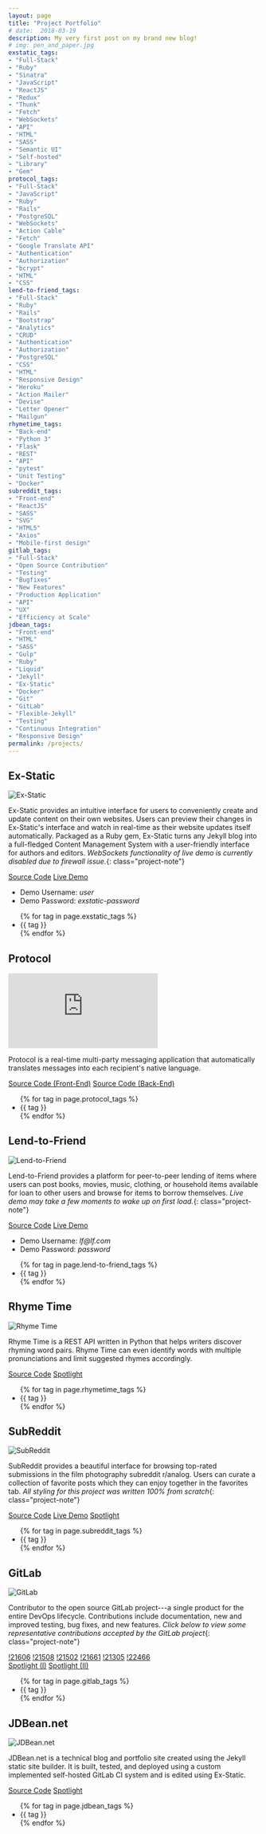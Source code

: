 ```yaml
---
layout: page
title: "Project Portfolio"
# date:  2018-03-19
description: My very first post on my brand new blog!
# img: pen_and_paper.jpg
exstatic_tags:
- "Full-Stack"
- "Ruby"
- "Sinatra"
- "JavaScript"
- "ReactJS"
- "Redux"
- "Thunk"
- "Fetch"
- "WebSockets"
- "API"
- "HTML"
- "SASS"
- "Semantic UI"
- "Self-hosted"
- "Library"
- "Gem"
protocol_tags:
- "Full-Stack"
- "JavaScript"
- "Ruby"
- "Rails"
- "PostgreSQL"
- "WebSockets"
- "Action Cable"
- "Fetch"
- "Google Translate API"
- "Authentication"
- "Authorization"
- "bcrypt"
- "HTML"
- "CSS"
lend-to-friend_tags:
- "Full-Stack"
- "Ruby"
- "Rails"
- "Bootstrap"
- "Analytics"
- "CRUD"
- "Authentication"
- "Authorization"
- "PostgreSQL"
- "CSS"
- "HTML"
- "Responsive Design"
- "Heroku"
- "Action Mailer"
- "Devise"
- "Letter Opener"
- "Mailgun"
rhymetime_tags:
- "Back-end"
- "Python 3"
- "Flask"
- "REST"
- "API"
- "pytest"
- "Unit Testing"
- "Docker"
subreddit_tags:
- "Front-end"
- "ReactJS"
- "SASS"
- "SVG"
- "HTML5"
- "Axios"
- "Mobile-first design"
gitlab_tags:
- "Full-Stack"
- "Open Source Contribution"
- "Testing"
- "Bugfixes"
- "New Features"
- "Production Application"
- "API"
- "UX"
- "Efficiency at Scale"
jdbean_tags:
- "Front-end"
- "HTML"
- "SASS"
- "Gulp"
- "Ruby"
- "Liquid"
- "Jekyll"
- "Ex-Static"
- "Docker"
- "Git"
- "GitLab"
- "Flexible-Jekyll"
- "Testing"
- "Continuous Integration"
- "Responsive Design"
permalink: /projects/
---
```



## Ex-Static

![Ex-Static](/assets/img/Ex-Static.png)

Ex-Static provides an intuitive interface for users to conveniently create and update content on their own websites. Users can preview their changes in Ex-Static's interface and watch in real-time as their website updates itself automatically. Packaged as a Ruby gem, Ex-Static turns any Jekyll blog into a full-fledged Content Management System with a user-friendly interface for authors and editors.
*WebSockets functionality of live demo is currently disabled due to firewall issue.*{: class="project-note"}

<div class="project-container">
  <div class="project-share">
    <a href="https://github.com/jdbean/Ex-Static" title="Source Code" target="_blank" rel="noopener"><i class="fa fa-git" aria-hidden="true"></i> Source Code</a>
    <a href="https://office.johannabearman.duckdns.org" title="Live Demo" target="_blank" rel="noopener"><i class="fa fa-desktop" aria-hidden="true"></i> Live Demo</a>
    <ul class="credentials">
      <li>Demo Username: <em>user</em></li>
      <li>Demo Password: <em>exstatic-password</em></li>
    </ul>
  </div>
  <div class="project-tag">
    <ul class="tags">
      {% for tag in page.exstatic_tags %}
        <li class="tag">
          {{ tag }}
        </li>
      {% endfor %}
    </ul>
  </div>
</div>

## Protocol

<div class="video-container">
  <iframe src="https://www.youtube.com/embed/vMI0HT0UjEM" frameborder="0" allowfullscreen></iframe>
</div>

Protocol is a real-time multi-party messaging application that automatically translates messages into each recipient's native language.

<div class="project-container">
  <div class="project-share">
    <a href="https://github.com/jdbean/protocol-frontend" title="Front-End Source Code" target="_blank" rel="noopener"><i class="fa fa-git" aria-hidden="true"></i> Source Code (Front-End)</a>
    <a href="https://github.com/jdbean/protocol-backend" title="Back-End Source Code" target="_blank" rel="noopener"><i class="fa fa-git" aria-hidden="true"></i> Source Code (Back-End)</a>
  </div>
  <div class="project-tag">
    <ul class="tags">
      {% for tag in page.protocol_tags %}
        <li class="tag">
          {{ tag }}
        </li>
      {% endfor %}
    </ul>
  </div>
</div>

## Lend-to-Friend

![Lend-to-Friend](/assets/img/Lend-to-Friend.png)

Lend-to-Friend provides a platform for peer-to-peer lending of items where users can post books, movies, music, clothing, or household items available for loan to other users and browse for items to borrow themselves.
*Live demo may take a few moments to wake up on first load.*{: class="project-note"}

<div class="project-container">
  <div class="project-share">
    <a href="https://github.com/jdbean/lend-to-friend" title="Source Code" target="_blank" rel="noopener"><i class="fa fa-git" aria-hidden="true"></i> Source Code</a>
    <a href="https://pacific-earth-11787.herokuapp.com" title="Live Demo" target="_blank" rel="noopener"><i class="fa fa-desktop" aria-hidden="true"></i> Live Demo</a>
    <ul class="credentials">
      <li>Demo Username: <em>lf@lf.com</em></li>
      <li>Demo Password: <em>password</em></li>
    </ul>
  </div>
  <div class="project-tag">
    <ul class="tags">
      {% for tag in page.lend-to-friend_tags %}
        <li class="tag">
          {{ tag }}
        </li>
      {% endfor %}
    </ul>
  </div>
</div>


## Rhyme Time

![Rhyme Time](/assets/img/RhymeTime_REST.png)

Rhyme Time is a REST API written in Python that helps writers discover rhyming word pairs.
Rhyme Time can even identify words with multiple pronunciations and limit suggested rhymes accordingly.

<div class="project-container">
  <div class="project-share">
    <a href="https://github.com/jdbean/rhymetime" title="Source Code" target="_blank" rel="noopener"><i class="fa fa-git" aria-hidden="true"></i> Source Code</a>
    <a href="/rhymetime/" title="Spotlight"><i class="fa fa-search" aria-hidden="true"></i> Spotlight</a>
  </div>
  <div class="project-tag">
    <ul class="tags">
     {% for tag in page.rhymetime_tags %}
       <li class="tag">
         {{ tag }}
       </li>
     {% endfor %}
    </ul>
  </div>
</div>

## SubReddit

![SubReddit](/assets/img/subreddit_boxed.gif)

SubReddit provides a beautiful interface for browsing top-rated submissions in the film photography subreddit r/analog. Users can curate a collection of favorite posts which they can enjoy together in the favorites tab.
*All styling for this project was written 100% from scratch*{: class="project-note"}

<div class="project-container">
  <div class="project-share">
    <a href="https://github.com/jdbean/subreddit" title="Source Code" target="_blank" rel="noopener"><i class="fa fa-git" aria-hidden="true"></i> Source Code</a>
    <a href="https://jdbean.github.io/subreddit" title="Live Demo" target="_blank" rel="noopener"><i class="fa fa-desktop" aria-hidden="true"></i> Live Demo</a>
    <a href="/subreddit/" title="Spotlight" target="_blank" rel="noopener"><i class="fa fa-search" aria-hidden="true"></i> Spotlight</a>
  </div>
  <div class="project-tag">
    <ul class="tags">
      {% for tag in page.subreddit_tags %}
        <li class="tag">
          {{ tag }}
        </li>
      {% endfor %}
    </ul>
  </div>
</div>


## GitLab

![GitLab](/assets/img/wm.svg)

Contributor to the open source GitLab project---a single product for the entire DevOps lifecycle. Contributions include documentation, new and improved testing, bug fixes, and new features.
*Click below to view some representative contributions accepted by the GitLab project*{: class="project-note"}

<div class="project-container">
  <div class="project-share">
    <a href="https://gitlab.com/gitlab-org/gitlab-ce/merge_requests/21606" title="Merge Request 21606" target="_blank" rel="noopener"><i class="fa fa-gitlab" aria-hidden="true"></i> !21606</a>
    <a href="https://gitlab.com/gitlab-org/gitlab-ce/merge_requests/21508" title="Merge Request 21508" target="_blank" rel="noopener"><i class="fa fa-gitlab" aria-hidden="true"></i> !21508</a>
    <a href="https://gitlab.com/gitlab-org/gitlab-ce/merge_requests/21502" title="Merge Request 21502" target="_blank" rel="noopener"><i class="fa fa-gitlab" aria-hidden="true"></i> !21502</a>
    <a href="https://gitlab.com/gitlab-org/gitlab-ce/merge_requests/21661" title="Merge Request 21661" target="_blank" rel="noopener"><i class="fa fa-gitlab" aria-hidden="true"></i> !21661</a>
    <a href="https://gitlab.com/gitlab-org/gitlab-ce/merge_requests/21305" title="Merge Request 21305" target="_blank" rel="noopener"><i class="fa fa-gitlab" aria-hidden="true"></i> !21305</a>
    <a href="https://gitlab.com/gitlab-org/gitlab-ce/merge_requests/22466" title="Merge Request 22466" target="_blank" rel="noopener"><i class="fa fa-gitlab" aria-hidden="true"></i> !22466</a>
    <br/>
    <a href="/first-foss-contribution/" title="Spotlight (Part I)"><i class="fa fa-search" aria-hidden="true"></i> Spotlight (I)</a>
    <a href="/first-foss-contribution-ptii/" title="Spotlight (Part II)"><i class="fa fa-search" aria-hidden="true"></i> Spotlight (II)</a>
  </div>
  <div class="project-tag">
    <ul class="tags">
      {% for tag in page.gitlab_tags %}
        <li class="tag">
          {{ tag }}
        </li>
      {% endfor %}
    </ul>
  </div>
</div>


## JDBean.net

![JDBean.net](/assets/img/jdbean-net.png)

JDBean.net is a technical blog and portfolio site created using the Jekyll static site builder. It is built, tested, and deployed using a custom implemented self-hosted GitLab CI system and is edited using Ex-Static.

<div class="project-container">
  <div class="project-share">
    <a href="https://gitlab.com/jdbean/blog-mirror" title="Source Code" target="_blank" rel="noopener" rel="noopener"><i class="fa fa-git" aria-hidden="true"></i> Source Code</a>
    <a href="/blogging-workflow/" title="Spotlight"><i class="fa fa-search" aria-hidden="true"></i> Spotlight</a>
  </div>
  <div class="project-tag">
    <ul class="tags">
      {% for tag in page.jdbean_tags %}
        <li class="tag">
          {{ tag }}
        </li>
      {% endfor %}
    </ul>
  </div>
</div>
